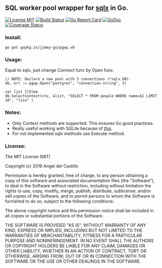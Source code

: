 ## SQL worker pool wrapper for [sqlx](https://github.com/jmoiron/sqlx) in Go.

[![License MIT](https://img.shields.io/npm/l/express.svg)](http://opensource.org/licenses/MIT)
[![Build Status](https://travis-ci.org/jimmy-go/pgwp.svg?branch=master)](https://travis-ci.org/jimmy-go/pgwp)
[![Go Report Card](https://goreportcard.com/badge/github.com/jimmy-go/pgwp)](https://goreportcard.com/report/github.com/jimmy-go/pgwp)
[![GoDoc](http://godoc.org/github.com/jimmy-go/pgwp?status.png)](http://godoc.org/github.com/jimmy-go/pgwp)
[![Coverage Status](https://coveralls.io/repos/github/jimmy-go/pgwp/badge.svg?branch=master)](https://coveralls.io/github/jimmy-go/pgwp?branch=master)

### Install:

```
go get gopkg.in/jimmy-go/pgwp.v0
```

### Usage:

Equal to sqlx, just change Connect func by Open func.

```
// NOTE: Declare a new pool with 5 connections (*sqlx.DB).
db, err := pgwp.Open("postgres", "connection-string", 5)

var list []Item
db.SelectContext(ctx, &list, "SELECT * FROM people WHERE name=$1 LIMIT 10", "lisa" )
```

### Notes:

+ Only Context methods are supported. This ensures Go good practices.
+ Really useful working with SQLite because of [this](https://github.com/mattn/go-sqlite3/issues/50).
+ For not implemented sqlx methods use Execute method.

### License:

The MIT License (MIT)

Copyright (c) 2016 Angel del Castillo

Permission is hereby granted, free of charge, to any person obtaining a copy
of this software and associated documentation files (the "Software"), to deal
in the Software without restriction, including without limitation the rights
to use, copy, modify, merge, publish, distribute, sublicense, and/or sell
copies of the Software, and to permit persons to whom the Software is
furnished to do so, subject to the following conditions:

The above copyright notice and this permission notice shall be included in all
copies or substantial portions of the Software.

THE SOFTWARE IS PROVIDED "AS IS", WITHOUT WARRANTY OF ANY KIND, EXPRESS OR
IMPLIED, INCLUDING BUT NOT LIMITED TO THE WARRANTIES OF MERCHANTABILITY,
FITNESS FOR A PARTICULAR PURPOSE AND NONINFRINGEMENT. IN NO EVENT SHALL THE
AUTHORS OR COPYRIGHT HOLDERS BE LIABLE FOR ANY CLAIM, DAMAGES OR OTHER
LIABILITY, WHETHER IN AN ACTION OF CONTRACT, TORT OR OTHERWISE, ARISING FROM,
OUT OF OR IN CONNECTION WITH THE SOFTWARE OR THE USE OR OTHER DEALINGS IN THE
SOFTWARE.
